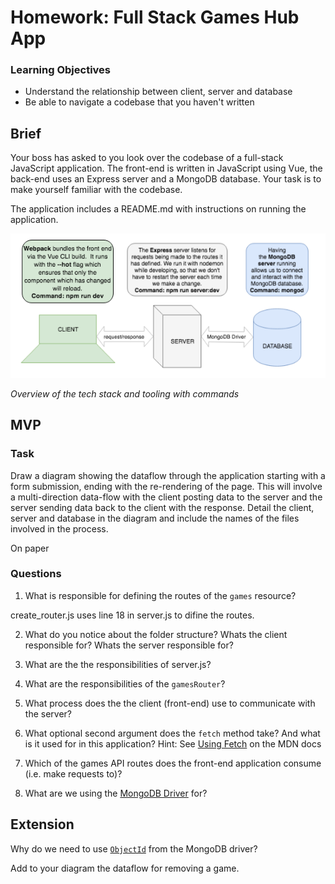 # Homework: Full Stack Games Hub App

### Learning Objectives

- Understand the relationship between client, server and database
- Be able to navigate a codebase that you haven't written

## Brief

Your boss has asked to you look over the codebase of a full-stack JavaScript application. The front-end is written in JavaScript using Vue, the back-end uses an Express server and a MongoDB database. Your task is to make yourself familiar with the codebase.

The application includes a README.md with instructions on running the application.

![Overview of the tech stack and tooling with commands](images/tech_stack_with_commands.png)

*Overview of the tech stack and tooling with commands*

## MVP

### Task

Draw a diagram showing the dataflow through the application starting with a form submission, ending with the re-rendering of the page. This will involve a multi-direction data-flow with the client posting data to the server and the server sending data back to the client with the response. Detail the client, server and database in the diagram and include the names of the files involved in the process.

On paper

### Questions

1. What is responsible for defining the routes of the `games` resource?

create_router.js uses line 18 in server.js to difine the routes.

2. What do you notice about the folder structure?  Whats the client responsible for? Whats the server responsible for?



3. What are the the responsibilities of server.js?



4. What are the responsibilities of the `gamesRouter`?



5. What process does the the client (front-end) use to communicate with the server?



6. What optional second argument does the `fetch` method take? And what is it used for in this application? Hint: See [Using Fetch](https://developer.mozilla.org/en-US/docs/Web/API/Fetch_API/Using_Fetch) on the MDN docs



7. Which of the games API routes does the front-end application consume (i.e. make requests to)?



8. What are we using the [MongoDB Driver](http://mongodb.github.io/node-mongodb-native/) for?




## Extension

Why do we need to use [`ObjectId`](https://mongodb.github.io/node-mongodb-native/api-bson-generated/objectid.html) from the MongoDB driver?

Add to your diagram the dataflow for removing a game.
